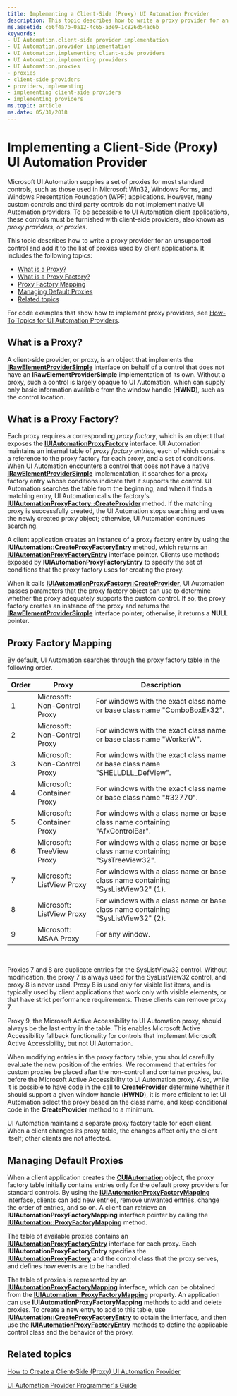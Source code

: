 ```yaml
---
title: Implementing a Client-Side (Proxy) UI Automation Provider
description: This topic describes how to write a proxy provider for an unsupported control and add it to the list of proxies used by client applications.
ms.assetid: c66f4a7b-0a12-4c65-a3e9-1c826d54ac6b
keywords:
- UI Automation,client-side provider implementation
- UI Automation,provider implementation
- UI Automation,implementing client-side providers
- UI Automation,implementing providers
- UI Automation,proxies
- proxies
- client-side providers
- providers,implementing
- implementing client-side providers
- implementing providers
ms.topic: article
ms.date: 05/31/2018
---
```


# Implementing a Client-Side (Proxy) UI Automation Provider

Microsoft UI Automation supplies a set of proxies for most standard controls, such as those used in Microsoft Win32, Windows Forms, and Windows Presentation Foundation (WPF) applications. However, many custom controls and third party controls do not implement native UI Automation providers. To be accessible to UI Automation client applications, these controls must be furnished with client-side providers, also known as *proxy providers*, or *proxies*.

This topic describes how to write a proxy provider for an unsupported control and add it to the list of proxies used by client applications. It includes the following topics:

-   [What is a Proxy?](#what-is-a-proxy)
-   [What is a Proxy Factory?](#what-is-a-proxy-factory)
-   [Proxy Factory Mapping](#proxy-factory-mapping)
-   [Managing Default Proxies](#managing-default-proxies)
-   [Related topics](#related-topics)

For code examples that show how to implement proxy providers, see [How-To Topics for UI Automation Providers](uiauto-howto-topics-for-uiautomation-providers.md).

## What is a Proxy?

A client-side provider, or proxy, is an object that implements the [**IRawElementProviderSimple**](/windows/desktop/api/UIAutomationCore/nn-uiautomationcore-irawelementprovidersimple) interface on behalf of a control that does not have an **IRawElementProviderSimple** implementation of its own. Without a proxy, such a control is largely opaque to UI Automation, which can supply only basic information available from the window handle (**HWND**), such as the control location.

## What is a Proxy Factory?

Each proxy requires a corresponding *proxy factory*, which is an object that exposes the [**IUIAutomationProxyFactory**](/windows/desktop/api/UIAutomationClient/nn-uiautomationclient-iuiautomationproxyfactory) interface. UI Automation maintains an internal table of *proxy factory entries*, each of which contains a reference to the proxy factory for each proxy, and a set of conditions. When UI Automation encounters a control that does not have a native [**IRawElementProviderSimple**](/windows/desktop/api/UIAutomationCore/nn-uiautomationcore-irawelementprovidersimple) implementation, it searches for a proxy factory entry whose conditions indicate that it supports the control. UI Automation searches the table from the beginning, and when it finds a matching entry, UI Automation calls the factory's [**IUIAutomationProxyFactory::CreateProvider**](/windows/desktop/api/UIAutomationClient/nf-uiautomationclient-iuiautomationproxyfactory-createprovider) method. If the matching proxy is successfully created, the UI Automation stops searching and uses the newly created proxy object; otherwise, UI Automation continues searching.

A client application creates an instance of a proxy factory entry by using the [**IUIAutomation::CreateProxyFactoryEntry**](/windows/desktop/api/UIAutomationClient/nf-uiautomationclient-iuiautomation-createproxyfactoryentry) method, which returns an [**IUIAutomationProxyFactoryEntry**](/windows/desktop/api/UIAutomationClient/nn-uiautomationclient-iuiautomationproxyfactoryentry) interface pointer. Clients use methods exposed by **IUIAutomationProxyFactoryEntry** to specify the set of conditions that the proxy factory uses for creating the proxy.

When it calls [**IUIAutomationProxyFactory::CreateProvider**](/windows/desktop/api/UIAutomationClient/nf-uiautomationclient-iuiautomationproxyfactory-createprovider), UI Automation passes parameters that the proxy factory object can use to determine whether the proxy adequately supports the custom control. If so, the proxy factory creates an instance of the proxy and returns the [**IRawElementProviderSimple**](/windows/desktop/api/UIAutomationCore/nn-uiautomationcore-irawelementprovidersimple) interface pointer; otherwise, it returns a **NULL** pointer.

## Proxy Factory Mapping

By default, UI Automation searches through the proxy factory table in the following order.



| Order | Proxy                        | Description                                                                      |
|-------|------------------------------|----------------------------------------------------------------------------------|
| 1     | Microsoft: Non-Control Proxy | For windows with the exact class name or base class name "ComboBoxEx32".         |
| 2     | Microsoft: Non-Control Proxy | For windows with the exact class name or base class name "WorkerW".              |
| 3     | Microsoft: Non-Control Proxy | For windows with the exact class name or base class name "SHELLDLL\_DefView".    |
| 4     | Microsoft: Container Proxy   | For windows with the exact class name or base class name "\#32770".              |
| 5     | Microsoft: Container Proxy   | For windows with a class name or base class name containing "AfxControlBar".     |
| 6     | Microsoft: TreeView Proxy    | For windows with a class name or base class name containing "SysTreeView32".     |
| 7     | Microsoft: ListView Proxy    | For windows with a class name or base class name containing "SysListView32" (1). |
| 8     | Microsoft: ListView Proxy    | For windows with a class name or base class name containing "SysListView32" (2). |
| 9     | Microsoft: MSAA Proxy        | For any window.                                                                  |



 

Proxies 7 and 8 are duplicate entries for the SysListView32 control. Without modification, the proxy 7 is always used for the SysListView32 control, and proxy 8 is never used. Proxy 8 is used only for visible list items, and is typically used by client applications that work only with visible elements, or that have strict performance requirements. These clients can remove proxy 7.

Proxy 9, the Microsoft Active Accessibility to UI Automation proxy, should always be the last entry in the table. This enables Microsoft Active Accessibility fallback functionality for controls that implement Microsoft Active Accessibility, but not UI Automation.

When modifying entries in the proxy factory table, you should carefully evaluate the new position of the entries. We recommend that entries for custom proxies be placed after the non-control and container proxies, but before the Microsoft Active Accessibility to UI Automation proxy. Also, while it is possible to have code in the call to [**CreateProvider**](/windows/desktop/api/UIAutomationClient/nf-uiautomationclient-iuiautomationproxyfactory-createprovider) determine whether it should support a given window handle (**HWND**), it is more efficient to let UI Automation select the proxy based on the class name, and keep conditional code in the **CreateProvider** method to a minimum.

UI Automation maintains a separate proxy factory table for each client. When a client changes its proxy table, the changes affect only the client itself; other clients are not affected.

## Managing Default Proxies

When a client application creates the [**CUIAutomation**](https://msdn.microsoft.com/library/Ff384838(v=VS.85).aspx) object, the proxy factory table initially contains entries only for the default proxy providers for standard controls. By using the [**IUIAutomationProxyFactoryMapping**](/windows/desktop/api/UIAutomationClient/nn-uiautomationclient-iuiautomationproxyfactorymapping) interface, clients can add new entries, remove unwanted entries, change the order of entries, and so on. A client can retrieve an **IUIAutomationProxyFactoryMapping** interface pointer by calling the [**IUIAutomation::ProxyFactoryMapping**](/windows/desktop/api/UIAutomationClient/nf-uiautomationclient-iuiautomation-get_proxyfactorymapping) method.

The table of available proxies contains an [**IUIAutomationProxyFactoryEntry**](/windows/desktop/api/UIAutomationClient/nn-uiautomationclient-iuiautomationproxyfactoryentry) interface for each proxy. Each **IUIAutomationProxyFactoryEntry** specifies the [**IUIAutomationProxyFactory**](/windows/desktop/api/UIAutomationClient/nn-uiautomationclient-iuiautomationproxyfactory) and the control class that the proxy serves, and defines how events are to be handled.

The table of proxies is represented by an [**IUIAutomationProxyFactoryMapping**](/windows/desktop/api/UIAutomationClient/nn-uiautomationclient-iuiautomationproxyfactorymapping) interface, which can be obtained from the [**IUIAutomation::ProxyFactoryMapping**](/windows/desktop/api/UIAutomationClient/nf-uiautomationclient-iuiautomation-get_proxyfactorymapping) property. An application can use **IUIAutomationProxyFactoryMapping** methods to add and delete proxies. To create a new entry to add to this table, use [**IUIAutomation::CreateProxyFactoryEntry**](/windows/desktop/api/UIAutomationClient/nf-uiautomationclient-iuiautomation-createproxyfactoryentry) to obtain the interface, and then use the [**IUIAutomationProxyFactoryEntry**](/windows/desktop/api/UIAutomationClient/nn-uiautomationclient-iuiautomationproxyfactoryentry) methods to define the applicable control class and the behavior of the proxy.

## Related topics

<dl> <dt>

[How to Create a Client-Side (Proxy) UI Automation Provider](uiauto-howto-create-clientside-provider.md)
</dt> <dt>

[UI Automation Provider Programmer's Guide](uiauto-providerportal.md)
</dt> </dl>

 

 




